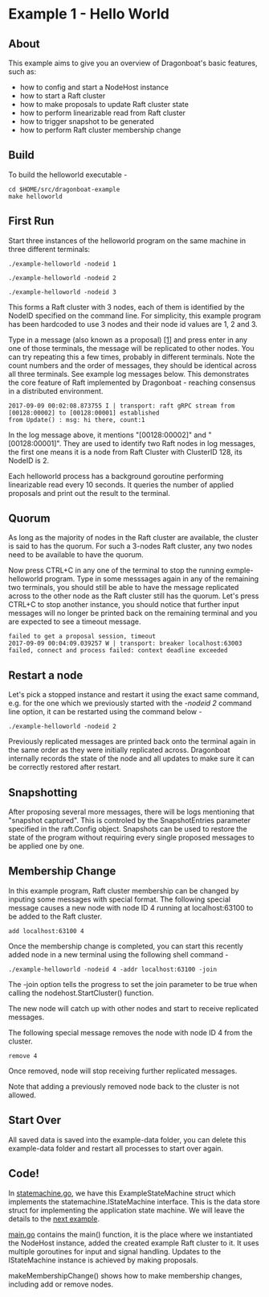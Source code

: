 # Example 1 - Hello World #

## About ##
This example aims to give you an overview of Dragonboat's basic features, such as:

* how to config and start a NodeHost instance
* how to start a Raft cluster
* how to make proposals to update Raft cluster state
* how to perform linearizable read from Raft cluster
* how to trigger snapshot to be generated
* how to perform Raft cluster membership change

## Build ##
To build the helloworld executable -
```
cd $HOME/src/dragonboat-example
make helloworld
```

## First Run ##
Start three instances of the helloworld program on the same machine in three different terminals:

```
./example-helloworld -nodeid 1
```
```
./example-helloworld -nodeid 2
```
```
./example-helloworld -nodeid 3
```
This forms a Raft cluster with 3 nodes, each of them is identified by the NodeID specified on the command line. For simplicity, this example program has been hardcoded to use 3 nodes and their node id values are 1, 2 and 3.

Type in a message (also known as a proposal) [[1]](#appendix1) and press enter in any one of those terminals, the message will be replicated to other nodes. You can try repeating this a few times, probably in different terminals. Note the count numbers and the order of messages, they should be identical across all three terminals. See example log messages below. This demonstrates the core feature of Raft implemented by Dragonboat - reaching consensus in a distributed environment.

```
2017-09-09 00:02:08.873755 I | transport: raft gRPC stream from [00128:00002] to [00128:00001] established
from Update() : msg: hi there, count:1
```
In the log message above, it mentions "[00128:00002]" and "[00128:00001]". They are used to identify two Raft nodes in log messages, the first one means it is a node from Raft Cluster with ClusterID 128, its NodeID is 2. 

Each helloworld process has a background goroutine performing linearizable read every 10 seconds. It queries the number of applied proposals and print out the result to the terminal. 

## Quorum ##
As long as the majority of nodes in the Raft cluster are available, the cluster is said to has the quorum. For such a 3-nodes Raft cluster, any two nodes need to be available to have the quorum.

Now press CTRL+C in any one of the terminal to stop the running exmple-helloworld program. Type in some messsages again in any of the remaining two terminals, you should still be able to have the message replicated across to the other node as the Raft cluster still has the quorum. Let's press CTRL+C to stop another instance, you should notice that further input messages will no longer be printed back on the remaining terminal and you are expected to see a timeout message. 

```
failed to get a proposal session, timeout
2017-09-09 00:04:09.039257 W | transport: breaker localhost:63003 failed, connect and process failed: context deadline exceeded
```

## Restart a node ##
Let's pick a stopped instance and restart it using the exact same command, e.g. for the one which we previously started with the *-nodeid 2* command line option, it can be restarted using the command below - 
```
./example-helloworld -nodeid 2
```

Previously replicated messages are printed back onto the terminal again in the same order as they were initially replicated across. Dragonboat internally records the state of the node and all updates to make sure it can be correctly restored after restart. 

## Snapshotting ##
After proposing several more messages, there will be logs mentioning that "snapshot captured". This is controled by the SnapshotEntries parameter specified in the raft.Config object. Snapshots can be used to restore the state of the program without requiring every single proposed messages to be applied one by one.

## Membership Change ##
In this example program, Raft cluster membership can be changed by inputing some messages with special format. The following special message causes a new node with node ID 4 running at localhost:63100 to be added to the Raft cluster.

```
add localhost:63100 4
```
Once the membership change is completed, you can start this recently added node in a new terminal using the following shell command - 
```
./example-helloworld -nodeid 4 -addr localhost:63100 -join
```
The -join option tells the progress to set the join parameter to be true when calling the nodehost.StartCluster() function. 

The new node will catch up with other nodes and start to receive replicated messages.

The following special message removes the node with node ID 4 from the cluster.
```
remove 4
```
Once removed, node will stop receiving further replicated messages.

Note that adding a previously removed node back to the cluster is not allowed.

## Start Over ##
All saved data is saved into the example-data folder, you can delete this example-data folder and restart all processes to start over again.

## Code! ##
In [statemachine.go](statemachine.go), we have this ExampleStateMachine struct which implements the statemachine.IStateMachine interface. This is the data store struct for implementing the application state machine. We will leave the details to the [next example](README.DS.md). 

[main.go](main.go) contains the main() function, it is the place where we instantiated the NodeHost instance, added the created example Raft cluster to it. It uses multiple goroutines for input and signal handling. Updates to the IStateMachine instance is achieved by making proposals.

makeMembershipChange() shows how to make membership changes, including add or remove nodes.
